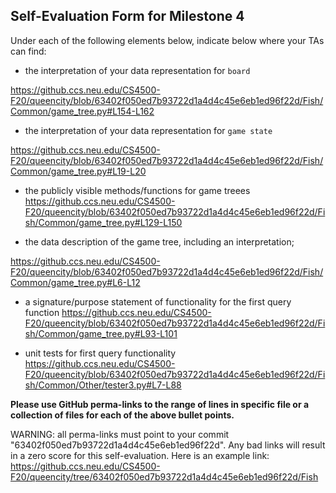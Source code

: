 ## Self-Evaluation Form for Milestone 4

Under each of the following elements below, indicate below where your
TAs can find:

- the interpretation of your data representation for `board`

https://github.ccs.neu.edu/CS4500-F20/queencity/blob/63402f050ed7b93722d1a4d4c45e6eb1ed96f22d/Fish/Common/game_tree.py#L154-L162

- the interpretation of your data representation for `game state`

https://github.ccs.neu.edu/CS4500-F20/queencity/blob/63402f050ed7b93722d1a4d4c45e6eb1ed96f22d/Fish/Common/game_tree.py#L19-L20

- the publicly visible methods/functions for game treees 
https://github.ccs.neu.edu/CS4500-F20/queencity/blob/63402f050ed7b93722d1a4d4c45e6eb1ed96f22d/Fish/Common/game_tree.py#L129-L150


- the data description of the game tree, including an interpretation;

https://github.ccs.neu.edu/CS4500-F20/queencity/blob/63402f050ed7b93722d1a4d4c45e6eb1ed96f22d/Fish/Common/game_tree.py#L6-L12

- a signature/purpose statement of functionality for the first query function
https://github.ccs.neu.edu/CS4500-F20/queencity/blob/63402f050ed7b93722d1a4d4c45e6eb1ed96f22d/Fish/Common/game_tree.py#L93-L101

- unit tests for first query functionality
https://github.ccs.neu.edu/CS4500-F20/queencity/blob/63402f050ed7b93722d1a4d4c45e6eb1ed96f22d/Fish/Common/Other/tester3.py#L7-L88

**Please use GitHub perma-links to the range of lines in specific
file or a collection of files for each of the above bullet points.**

  WARNING: all perma-links must point to your commit "63402f050ed7b93722d1a4d4c45e6eb1ed96f22d".
  Any bad links will result in a zero score for this self-evaluation.
  Here is an example link:
    <https://github.ccs.neu.edu/CS4500-F20/queencity/tree/63402f050ed7b93722d1a4d4c45e6eb1ed96f22d/Fish>

